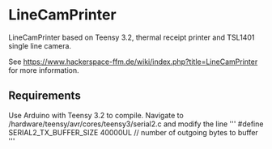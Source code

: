 # LineCamPrinter
LineCamPrinter based on Teensy 3.2, thermal receipt printer and TSL1401 single line camera.

See https://www.hackerspace-ffm.de/wiki/index.php?title=LineCamPrinter for more information.

## Requirements
Use Arduino with Teensy 3.2 to compile. Navigate to /hardware/teensy/avr/cores/teensy3/serial2.c and modify the line 
'''
#define SERIAL2_TX_BUFFER_SIZE     40000UL // number of outgoing bytes to buffer
'''

